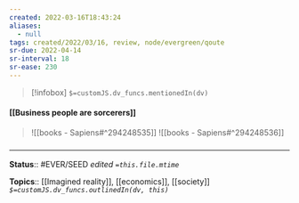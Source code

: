 ```yaml
---
created: 2022-03-16T18:43:24 
aliases:
  - null
tags: created/2022/03/16, review, node/evergreen/qoute
sr-due: 2022-04-14
sr-interval: 18
sr-ease: 230
---
```

> [!infobox]
`$=customJS.dv_funcs.mentionedIn(dv)`

#### [[Business people are sorcerers]] 


> ![[books - Sapiens#^294248535]]
> ![[books - Sapiens#^294248536]]

### <hr class="footnote"/>

**Status**:: #EVER/SEED 
*edited `=this.file.mtime`*

**Topics**:: [[Imagined reality]], [[economics]], [[society]]
*`$=customJS.dv_funcs.outlinedIn(dv, this)`*
